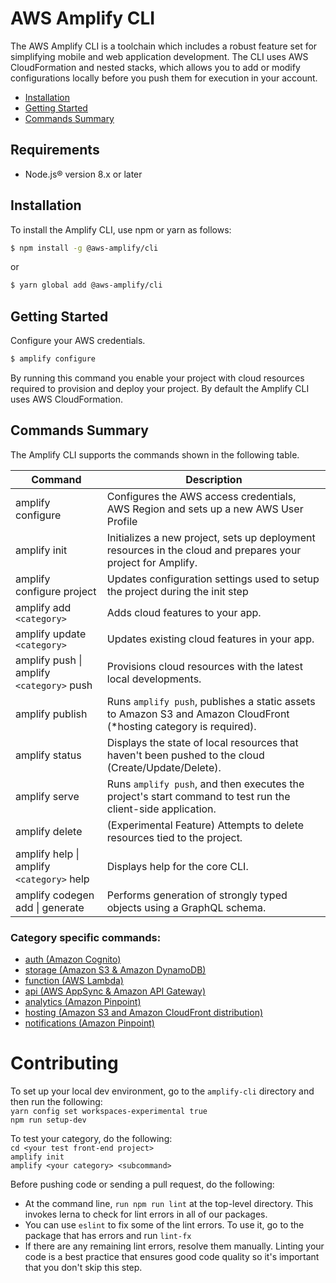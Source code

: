 # AWS Amplify CLI 

The AWS Amplify CLI is a toolchain which includes a robust feature set for simplifying mobile and web application development. The CLI uses AWS CloudFormation and nested stacks, which allows you to add or modify configurations locally before you push them for execution in your account.

* [Installation](#installation)
* [Getting Started](#getting-started)
* [Commands Summary](#commands-summary)

## Requirements

 - Node.js® version 8.x or later

## Installation

To install the Amplify CLI, use npm or yarn as follows:

```bash
$ npm install -g @aws-amplify/cli
```

or

```bash
$ yarn global add @aws-amplify/cli
```

## Getting Started

Configure your AWS credentials.

```bash
$ amplify configure
```

By running this command you enable your project with cloud resources required to provision and deploy your project. By default the Amplify CLI uses AWS CloudFormation.

## Commands Summary

The Amplify CLI supports the commands shown in the following table. 

| Command              | Description |
| --- | --- |
| amplify configure | Configures the AWS access credentials, AWS Region and sets up a new AWS User Profile |
| amplify init | Initializes a new project, sets up deployment resources in the cloud and prepares your project for Amplify.|
| amplify configure project | Updates configuration settings used to setup the project during the init step |
| amplify add `<category>` | Adds cloud features to your app. |
| amplify update `<category>` | Updates existing cloud features in your app. |
| amplify push \| amplify `<category>` push | Provisions cloud resources with the latest local developments. |
| amplify publish | Runs `amplify push`, publishes a static assets to Amazon S3 and Amazon CloudFront (*hosting category is required). |
| amplify status | Displays the state of local resources that haven't been pushed to the cloud (Create/Update/Delete). |
| amplify serve | Runs `amplify push`, and then executes the project's start command to test run the client-side application. |
| amplify delete | (Experimental Feature) Attempts to delete resources tied to the project. |
| amplify help \| amplify `<category>` help | Displays help for the core CLI. |
| amplify codegen add \| generate | Performs generation of strongly typed objects using a GraphQL schema. |

### Category specific commands:
- [auth (Amazon Cognito)](packages/amplify-category-auth/Readme.md)
- [storage (Amazon S3 & Amazon DynamoDB)](packages/amplify-category-storage/Readme.md)
- [function (AWS Lambda)](packages/amplify-category-function/Readme.md)
- [api (AWS AppSync & Amazon API Gateway)](packages/amplify-category-api/Readme.md)
- [analytics (Amazon Pinpoint)](packages/amplify-category-analytics/Readme.md)
- [hosting (Amazon S3 and Amazon CloudFront distribution)](packages/amplify-category-hosting/Readme.md)
- [notifications (Amazon Pinpoint)](packages/amplify-category-notifications/Readme.md)

# Contributing

To set up your local dev environment, go to the `amplify-cli` directory and then run the following:<br>
`yarn config set workspaces-experimental true`<br>
`npm run setup-dev`

To test your category, do the following:<br> 
`cd <your test front-end project>` <br>
`amplify init` <br>
`amplify <your category> <subcommand>`<br> 

Before pushing code or sending a pull request, do the following:
- At the command line, `run npm run lint` at the top-level directory. This invokes lerna to check for lint errors in all of our packages.
- You can use `eslint` to fix some of the lint errors. To use it, go to the package that has errors and run `lint-fx`
- If there are any remaining lint errors, resolve them manually. Linting your code is a best practice that ensures good code quality so it's important that you don't skip this step. 
